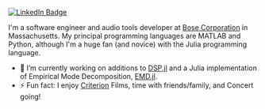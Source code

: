 [![LinkedIn Badge](https://img.shields.io/badge/LinkedIn-Profile-informational?style=flat&logo=linkedin&logoColor=white&color=0D76A8)](https://www.linkedin.com/in/jordan-r-smith-b1530280/)

I'm a software engineer and audio tools developer at [Bose Corporation](https://www.bose.com/en_us/index.html) in Massachusetts. My principal programming languages are MATLAB and Python, although I'm a huge fan (and novice) with the Julia programming language.

- 🔭 I’m currently working on additions to [DSP.jl](https://github.com/JuliaDSP/DSP.jl) and a Julia implementation of Empirical Mode Decomposition, [EMD.jl](https://github.com/jsmithnh09/EMD.jl).
- ⚡ Fun fact: I enjoy [Criterion](https://www.criterion.com/) Films, time with friends/family, and Concert going!

<!--
**jsmithnh09/jsmithnh09** is a ✨ _special_ ✨ repository because its `README.md` (this file) appears on your GitHub profile.

Here are some ideas to get you started:

- 🔭 I’m currently working on ...
- 🌱 I’m currently learning ...
- 👯 I’m looking to collaborate on ...
- 🤔 I’m looking for help with ...
- 💬 Ask me about ...
- 📫 How to reach me: ...
- 😄 Pronouns: ...
- ⚡ Fun fact: ...
-->
